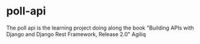 # poll-api
The poll api is the learning project doing along the book "Building APIs with Django and Django Rest Framework, Release 2.0" Agiliq
